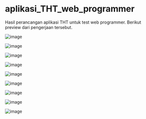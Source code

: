 # aplikasi_THT_web_programmer
Hasil perancangan aplikasi THT untuk test web programmer.
Berikut preview dari pengerjaan tersebut.

![image](https://github.com/reza7angkasa/aplikasi_THT_web_programmer/assets/72240159/ca93a6b0-7568-48d1-82dd-a45637d22972)

![image](https://github.com/reza7angkasa/aplikasi_THT_web_programmer/assets/72240159/771ff808-1541-40af-9595-6cb944ecfd01)

![image](https://github.com/reza7angkasa/aplikasi_THT_web_programmer/assets/72240159/929664cc-d887-4f52-96d4-b9632430fa07)

![image](https://github.com/reza7angkasa/aplikasi_THT_web_programmer/assets/72240159/f2025881-8e62-4d46-90f9-27db5115b61e)

![image](https://github.com/reza7angkasa/aplikasi_THT_web_programmer/assets/72240159/29a33f47-e567-40b0-9924-4aeec1f8b7b3)

![image](https://github.com/reza7angkasa/aplikasi_THT_web_programmer/assets/72240159/0641fb45-0efa-4f78-8f24-06659766909f)

![image](https://github.com/reza7angkasa/aplikasi_THT_web_programmer/assets/72240159/8a090ca8-c539-4c39-9823-42fa8c8362ec)

![image](https://github.com/reza7angkasa/aplikasi_THT_web_programmer/assets/72240159/23cef747-c976-484c-b223-82bf500e8b6f)

![image](https://github.com/reza7angkasa/aplikasi_THT_web_programmer/assets/72240159/5d142be5-f603-47ba-9dac-e15e07245c5a)
















